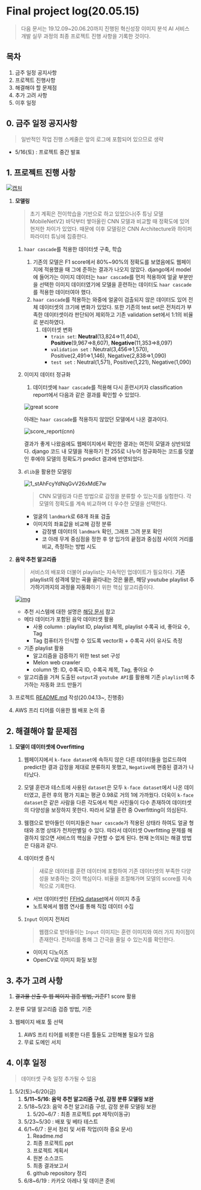 # Final project log(20.05.15)

> 다음 문서는 19.12.09~20.06.20까지 진행된 혁신성장 이미지 분석 AI 서비스 개발 실무 과정의 최종 프로젝트 진행 사항을 기록한 것이다.



## 목차

1. 금주 일정 공지사항
2. 프로젝트 진행사항
3. 해결해야 할 문제점
4. 추가 고려 사항
5. 이후 일정



## 0. 금주 일정 공지사항

> 일반적인 작업 진행 스케줄은 앞의 로그에 포함되어 있으므로 생략

- 5/16(토) : 프로젝트 중간 발표



## 1. 프로젝트 진행 사항

[![캡처](https://user-images.githubusercontent.com/58945760/80307234-afdc8b80-8802-11ea-80a5-afb28bdfbb1f.PNG)](https://user-images.githubusercontent.com/58945760/80307234-afdc8b80-8802-11ea-80a5-afb28bdfbb1f.PNG)

1. **모델링**

   > 초기 계획은 전이학습을 기반으로 하고 있었으나(주 튜닝 모델 MobileNetV2) 바닥부터 쌓아올린 CNN 모델과 비교할 때 정확도에 있어 현저한 차이가 있었다. 때문에 이후 모델링은 CNN Architecture와 하이퍼 파라미터 튜닝에 집중한다.   

   1. `haar cascade`를 적용한 데이터셋 구축, 학습

      1. 기존의 모델은 F1 score에서 80%~90%의 정확도를 보였음에도 웹페이지에 적용했을 때 그에 준하는 결과가 나오지 않았다. django에서 model에 들어가는 이미지 데이터는 `haar cascade`를 먼저 적용하여 얼굴 부분만을 선택한 이미지 데이터였기에 모델을 훈련하는 데이터도 `haar cascade`를 적용한 데이터여야 했다. 
      2. `haar cascade`를 적용하는 와중에 얼굴이 검출되지 않은 데이터도 있어 전체 데이터셋의 크기에 변화가 있었다.  또한 기존의 test set은 전처리가 부족한 데이터셋이라 판단되어 제외하고 기존 validation set에서 1:1의 비율로 분리하였다. 
         1. 데이터셋 변화
            - `train set`: **Neutral**(13,824=>11,404), **Positive**(9,967=>8,607), **Negative**(11,353=>8,097)
            - `validation set` : Neutral(3,456=>1,570), Positive(2,491=>1,146), Negative(2,838=>1,090)
            - `test set` : Neutral(1,571), Positive(1,221), Negative(1,090)

   2. 이미지 데이터 정규화

      1. 데이터셋에 `haar cascade`를 적용해 다시 훈련시키자 classification report에서 다음과 같은 결과를 확인할 수 있었다. 

      ![great score](https://user-images.githubusercontent.com/58945760/82047818-6f2fae00-96ee-11ea-8dc3-3dae52262bb9.PNG)

      

      아래는 `haar cascade`를 적용하지 않았던 모델에서 나온 결과이다.

      ![score_report(cnn)](https://user-images.githubusercontent.com/58945760/82045626-5b824880-96ea-11ea-9083-9905f45c71ce.PNG)

      결과가 좋게 나왔음에도 웹페이지에서 확인한 결과는 여전히 모델과 상반되었다. django 코드 내 모델을 적용하기 전 255로 나누어 정규화하는 코드를 덧붙인 후에야 모델의 정확도가 predict 결과에 반영되었다. 

      

   3. `dlib`을 활용한 모델링 

      ![1_stAhFcyYdNqGvV26xMdE7w](https://user-images.githubusercontent.com/58945760/81699683-a3af2a00-94a2-11ea-8cb5-e1b80e95595b.png)

      > CNN 모델링과 다른 방법으로 감정을 분류할 수 있는지를 실험한다. 각 모델의 정확도를 계속 비교하며 더 우수한 모델을 선택한다. 

      

      - 얼굴의 `landmark`로 68개 좌표 검출
      - 이미지의 좌표값을 비교해 감정 분류
        - 감정별 데이터의 `landmark` 확인, 그래프 그려 분포 확인
        - 코 아래 무게 중심점을 정한 후 양 입가의 끝점과 중심점 사이의 거리를 비교, 측정하는 방법 시도 

      

2. **음악 추천 알고리즘**

   > 서비스의 배포와 더불어 playlist는 지속적인 업데이트가 필요하다. **기존 playlist의 성격에 맞는 곡을 골라내는 것은 물론, 해당 youtube playlist 추가하기까지의 과정을 자동화**하기 위한 핵심 알고리즘이다.  

   [![img](https://camo.githubusercontent.com/ff33ab748a91f0e120d10568f551729b117c7298/68747470733a2f2f677265656b736861726966612e6769746875622e696f2f7075626c69632f696d672f4d616368696e655f4c6561726e696e672f323031392d31322d31372d5265636f6d6d656e646174696f6e25323053797374656d2f30312e4a5047)](https://camo.githubusercontent.com/ff33ab748a91f0e120d10568f551729b117c7298/68747470733a2f2f677265656b736861726966612e6769746875622e696f2f7075626c69632f696d672f4d616368696e655f4c6561726e696e672f323031392d31322d31372d5265636f6d6d656e646174696f6e25323053797374656d2f30312e4a5047)

   - 추천 시스템에 대한 설명은 [해당 문서](https://github.com/dannylee93/Emotion-Recognition/tree/master/Recommender-System#recommender-system) 참고
   - 메타 데이터가 포함된 음악 데이터셋 활용
     - 사용 column : playlist ID,  playlist 제목, playlist 수록곡 id, 좋아요 수, Tag
     - Tag 컴퓨터가 인식할 수 있도록 vector화 + 수록곡 사이 유사도 측정
   - 기존 playlist 활용 
     - 알고리즘을 검증하기 위한 test set 구성
     - Melon web crawler
     - column 명: ID, 수록곡 ID, 수록곡 제목, Tag, 좋아요 수 
   - 알고리즘을 거쳐 도출된 `output`과 `youtube API`를 활용해 기존 `playlist`에 추가하는 자동화 코드 만들기

3. 프로젝트 [README.md](https://github.com/dannylee93/Emotion-Recognition/blob/master/README.md#emotion-recognition) 작성(20.04.13~, 진행중)

4. AWS 프리 티어를 이용한 웹 배포 논의 중



## 2. 해결해야 할 문제점

1. **모델이 데이터셋에 Overfitting**

   1. 웹페이지에서 `k-face dataset`에 속하지 않은 다른 데이터들을 업로드하여 predict한 결과 감정을 제대로 분류하지 못했고, `Negative`에 편중된 결과가 나타났다.

   2. 모델 훈련과 테스트에 사용된 `dataset`은 모두 `k-face dataset`에서 나온 데이터였고, 훈련 후의 평가 지표는 평균 0.98로 거의 1에 가까웠다. 더욱이 `k-face dataset`은 같은 사람을 다른 각도에서 찍은 사진들이 다수 존재하여 데이터셋의 다양성을 보장하지 못한다. 따라서 모델 훈련 중 Overfitting이 의심된다. 

   3.  웸캠으로 받아들인 이미지들은 `haar cascade`가 적용된 상태라 하여도 얼굴 형태와 조명 상태가 천차만별일 수 있다. 따라서 데이터셋 Overfitting 문제를 해결하지 않으면 서비스의 핵심을 구현할 수 없게 된다. 현재 논의되는 해결 방법은 다음과 같다.  

      1. 데이터셋 증식

         > 새로운 데이터를 훈련 데이터에 포함하여 기존 데이터셋의 부족한 다양성을 보충하는 것이 핵심이다. 비율을 조절해가며 모델의 score를 지속적으로 기록한다.

         - 서브 데이터셋인 [FFHQ dataset](https://github.com/NVlabs/ffhq-dataset)에서 이미지 추출
         - 노트북에서 웹캠 연사를 통해 직접 데이터 수집 

      2. `Input` 이미지 전처리

         > 웹캠으로 받아들이는 `Input` 이미지는 훈련 이미지와 여러 가지 차이점이 존재한다. 전처리를 통해 그 간극을 줄일 수 있는지를 확인한다.

         - 이미지 디노이즈
         -  OpenCV로 이미지 화질 보정

      

## 3. 추가 고려 사항

1. <del>결과물 산출 후 웹 페이지 검증 방법, 기준</del>F1 score 활용 

2. 분류 모델 알고리즘 검증 방법, 기준

3. 웹페이지 배포 툴 선택

   1. AWS 프리 티어를 비롯한 다른 툴들도 고민해볼 필요가 있음
   2. 무료 도메인 서치 

   

## 4. 이후 일정

> 데이터셋 구축 일정 추가될 수 있음



1. 5/2(토)~6/20(금)
   1. **5/11~5/16: 음악 추천 알고리즘 구성, 감정 분류 모델링 보완**
   2. 5/18~5/23: 음악 추천 알고리즘 구성, 감정 분류 모델링 보완
      1. 5/20~6/7 : 최종 프로젝트 ppt 제작(이동규)
   3. 5/23~5/30 : 배포 및 베타 테스트
   4. 6/1~6/7 : 문서 정리 및 서류 작업(이하 중요 문서)
      1. Readme.md
      2. 최종 프로젝트 ppt
      3. 프로젝트 계획서
      4. 원본 소스코드
      5. 최종 결과보고서
      6. github repository 정리
   5. 6/8~6/19 : 카카오 아레나 및 데이콘 준비
